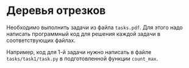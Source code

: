 # Деревья отрезков

Необходимо выполнить задачи из файла `tasks.pdf`.
Для этого надо написать программный код для решения
каждой задачи в соответствующих файлах.

Например, код для 1-й задачи нужно написать 
в файле `tasks/task1/task.py` в подготовленной 
функции `count_max`.
